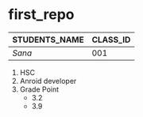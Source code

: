 # first_repo
**STUDENTS_NAME** | **CLASS_ID**
------------ | -------------
*Sana* |001
1. HSC
2. Anroid developer
3. Grade Point
   * 3.2
   * 3.9




